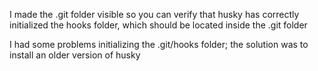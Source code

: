 I made the .git folder visible so you can verify that husky has correctly initialized the hooks folder, which should be located inside the .git folder

I had some problems initializing the .git/hooks folder; the solution was to install an older version of husky
